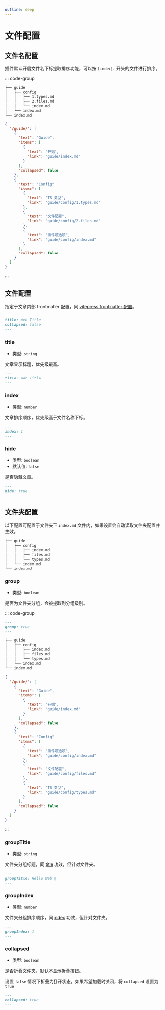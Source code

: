 ```yaml
---
outline: deep
---
```


# 文件配置

## 文件名配置

插件默认开启文件名下标提取排序功能，可以按 `[index].` 开头的文件进行排序。

::: code-group

```sh [目录结构]
├── guide
│   ├── config
│   │   ├── 1.types.md
│   │   ├── 2.files.md
│   │   └── index.md
│   └── index.md
└── index.md
```

```json [输出路由]
{
  "/guide/": [
    {
      "text": "Guide",
      "items": [
        {
          "text": "开始",
          "link": "guide/index.md"
        }
      ],
      "collapsed": false
    },
    {
      "text": "Config",
      "items": [
        {
          "text": "TS 类型",
          "link": "guide/config/1.types.md"
        },
        {
          "text": "文件配置",
          "link": "guide/config/2.files.md"
        },
        {
          "text": "插件可选项",
          "link": "guide/config/index.md"
        }
      ],
      "collapsed": false
    }
  ]
}
```

:::

## 文件配置

指定于文章内部 frontmatter 配置，同 [vitepress frontmatter 配置](https://vitepress.dev/zh/reference/frontmatter-config#outline)。

```md
---
title: Web Title
collapsed: false
---
```

### title

- 类型: `string`

文章显示标题，优先级最高。

```md
---
title: Web Title
---
```

### index

- 类型: `number`

文章排序顺序，优先级高于文件名称下标。

```md
---
index: 1
---
```

### hide

- 类型: `boolean`
- 默认值: `false`

是否隐藏文章。

```md
---
hide: true
---
```

## 文件夹配置

以下配置可配置于文件夹下 `index.md` 文件内，如果设置会自动读取文件夹配置并生效。

```sh {1-3,6}
├── guide
│   ├── config
│   │   ├── index.md
│   │   ├── files.md
│   │   └── types.md
│   └── index.md
└── index.md
```

### group

- 类型: `boolean`

是否为文件夹分组，会被提取到分组级别。

::: code-group

```md [config/index.md]
---
group: true
---
```

```sh [目录结构]
├── guide
│   ├── config
│   │   ├── index.md
│   │   ├── files.md
│   │   └── types.md
│   └── index.md
└── index.md
```

```json [输出路由]
{
  "/guide/": [
    {
      "text": "Guide",
      "items": [
        {
          "text": "开始",
          "link": "guide/index.md"
        }
      ],
      "collapsed": false
    },
    {
      "text": "Config",
      "items": [
        {
          "text": "插件可选项",
          "link": "guide/config/index.md"
        },
        {
          "text": "文件配置",
          "link": "guide/config/files.md"
        },
        {
          "text": "TS 类型",
          "link": "guide/config/types.md"
        }
      ],
      "collapsed": false
    }
  ]
}
```

:::

### groupTitle

- 类型: `string`

文件夹分组标题，同 [title](#title) 功效，但针对文件夹。

```md
---
groupTitle: Hello Web 🤖
---
```

### groupIndex

- 类型: `number`

文件夹分组排序顺序，同 [index](#index) 功效，但针对文件夹。

```md
---
groupIndex: 1
---
```

### collapsed

- 类型: `boolean`

是否折叠文件夹，默认不显示折叠按钮。

设置 `false` 情况下折叠为打开状态，如果希望加载时关闭，将 `collapsed` 设置为 `true`

```md
---
collapsed: true
---
```
